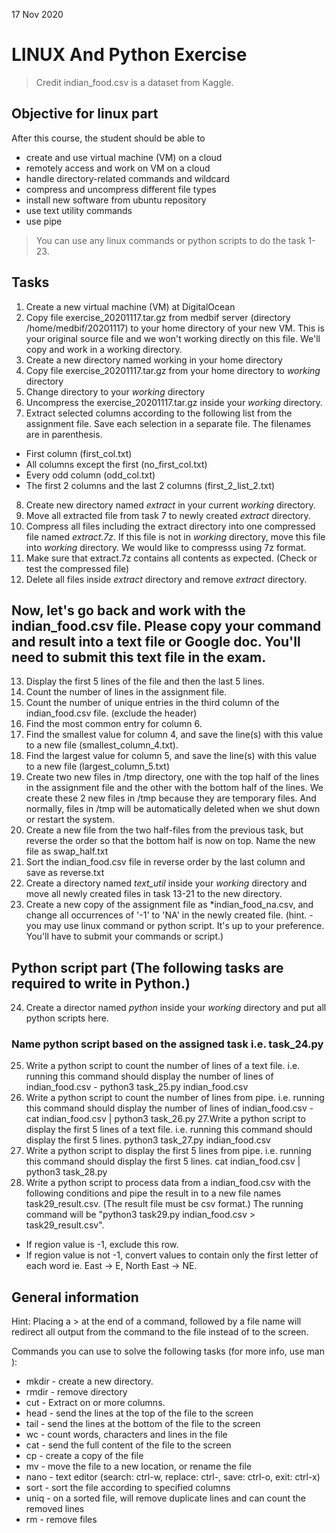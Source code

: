 17 Nov 2020

# LINUX And Python Exercise

> Credit
> indian_food.csv is a dataset from Kaggle.

## Objective for linux part
After this course, the student should be able to
* create and use virtual machine (VM) on a cloud
* remotely access and work on VM on a cloud
* handle directory-related commands and wildcard
* compress and uncompress different file types
* install new software from ubuntu repository
* use text utility commands
* use pipe

> You can use any linux commands or python scripts to do the task 1-23.

## Tasks
1. Create a new virtual machine (VM) at DigitalOcean
2. Copy file exercise_20201117.tar.gz from medbif server (directory /home/medbif/20201117) to your home directory of your new VM. This is your original source file and we won't working directly on this file. We'll copy and work in a working directory.
3. Create a new directory named working in your home directory
4. Copy file exercise_20201117.tar.gz from your home directory to *working* directory
5. Change directory to your *working* directory
6. Uncompress the exercise_20201117.tar.gz inside your *working* directory.
7. Extract selected columns according to the following list from the assignment file. Save each selection in a separate file. The filenames are in parenthesis.
  * First column (first_col.txt)
  * All columns except the first (no_first_col.txt) 
  * Every odd column (odd_col.txt)
  * The first 2 columns and the last 2 columns (first_2_list_2.txt)
8. Create new directory named *extract* in your current *working* directory.
9. Move all extracted file from task 7 to newly created *extract* directory.
10. Compress all files including the extract directory into one compressed file named *extract.7z*. If this file is not in *working* directory, move this file into *working* directory. We would like to compresss using 7z format.
11. Make sure that extract.7z contains all contents as expected. (Check or test the compressed file)
12. Delete all files inside *extract* directory and remove *extract* directory. 

## Now, let's go back and work with the indian_food.csv file. **Please copy your command and result into a text file or Google doc. You'll need to submit this text file in the exam.**
13. Display the first 5 lines of the file and then the last 5 lines.
14. Count the number of lines in the assignment file.
15. Count the number of unique entries in the third column of the indian_food.csv file. (exclude the header)
16. Find the most common entry for column 6.
17. Find the smallest value for column 4, and save the line(s) with this value to a new file (smallest_column_4.txt).
18. Find the largest value for column 5, and save the line(s) with this value to a new file (largest_column_5.txt)
19. Create two new files in /tmp directory, one with the top half of the lines in the assignment file and the other with the bottom half of the lines. We create these 2 new files in /tmp because they are temporary files. And normally, files in /tmp will be automatically deleted when we shut down or restart the system.
20. Create a new file from the two half-files from the previous task, but reverse the order so that the bottom half is now on top. Name the new file as swap_half.txt
21. Sort the indian_food.csv file in reverse order by the last column and save as reverse.txt
22. Create a directory named *text_util* inside your *working* directory and move all newly created files in task 13-21 to the new directory.
23. Create a new copy of the assignment file as *indian_food_na.csv, and change all occurrences of '-1' to 'NA' in the newly created file. (hint. - you may use linux command or python script. It's up to your preference. You'll have to submit your commands or script.)

## Python script part (The following tasks are required to write in Python.)
24. Create a director named *python* inside your *working* directory and put all python scripts here.
### Name python script based on the assigned task i.e. task_24.py
25. Write a python script to count the number of lines of a text file. i.e. running this command should display the number of lines of indian_food.csv - python3 task_25.py indian_food.csv
26. Write a python script to count the number of lines from pipe. i.e. running this command should display the number of lines of indian_food.csv - cat indian_food.csv | python3 task_26.py
27.Write a python script to display the first 5 lines of a text file. i.e. running this command should display the first 5 lines. python3 task_27.py indian_food.csv
28. Write a python script to display the first 5 lines from pipe. i.e. running this command should display the first 5 lines. cat indian_food.csv | python3 task_28.py
29. Write a python script to process data from a indian_food.csv with the following conditions and pipe the result in to a new file names task29_result.csv. (The result file must be csv format.) The running command will be "python3 task29.py indian_food.csv > task29_result.csv".
* If region value is -1, exclude this row.
* If region value is not -1, convert values to contain only the first letter of each word ie. East -> E, North East -> NE.

## General information
Hint: Placing a > at the end of a command, followed by a file name will redirect all output from the command to the file instead of to the screen.

Commands you can use to solve the following tasks (for more info, use man <command>):
* mkdir - create a new directory.
* rmdir - remove directory
* cut - Extract on or more columns.
* head - send the lines at the top of the file to the screen
* tail - send the lines at the bottom of the file to the screen
* wc - count words, characters and lines in the file
* cat - send the full content of the file to the screen
* cp - create a copy of the file
* mv - move the file to a new location, or rename the file
* nano - text editor (search: ctrl-w, replace: ctrl-\, save: ctrl-o, exit: ctrl-x)
* sort - sort the file according to specified columns
* uniq - on a sorted file, will remove duplicate lines and can count the removed lines
* rm - remove files